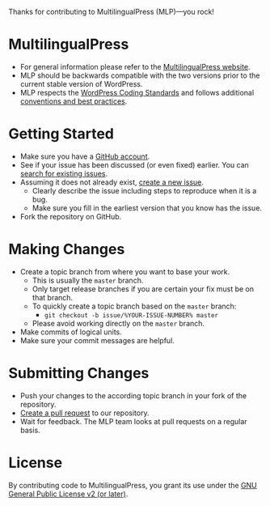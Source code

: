 Thanks for contributing to MultilingualPress (MLP)&mdash;you rock!

# MultilingualPress
* For general information please refer to the [MultilingualPress website](http://multilingualpress.pro/).
* MLP should be backwards compatible with the two versions prior to the current stable version of WordPress.
* MLP respects the [WordPress Coding Standards](https://make.wordpress.org/core/handbook/coding-standards/) and follows additional [conventions and best practices](https://github.com/inpsyde/Codex/blob/master/accepted/styleguide_conventions_bestpractices_EN.md). 

# Getting Started
* Make sure you have a [GitHub account](https://github.com/signup/free).
* See if your issue has been discussed (or even fixed) earlier. You can [search for existing issues](https://github.com/inpsyde/multilingual-press/issues?utf8=%E2%9C%93&q=is%3Aissue).
* Assuming it does not already exist, [create a new issue](https://github.com/inpsyde/multilingual-press/issues/new).
	* Clearly describe the issue including steps to reproduce when it is a bug.
	* Make sure you fill in the earliest version that you know has the issue.
* Fork the repository on GitHub.

# Making Changes
* Create a topic branch from where you want to base your work.
	* This is usually the `master` branch.
	* Only target release branches if you are certain your fix must be on that branch.
	* To quickly create a topic branch based on the `master` branch:
	    * `git checkout -b issue/%YOUR-ISSUE-NUMBER% master`
	* Please avoid working directly on the `master` branch.
* Make commits of logical units.
* Make sure your commit messages are helpful.

# Submitting Changes
* Push your changes to the according topic branch in your fork of the repository.
* [Create a pull request](https://github.com/inpsyde/multilingual-press/compare) to our repository.
* Wait for feedback. The MLP team looks at pull requests on a regular basis.

# License
By contributing code to MultilingualPress, you grant its use under the [GNU General Public License v2 (or later)](http://www.gnu.org/licenses/gpl-2.0.html).
